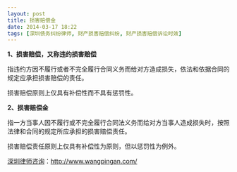 ```yaml
---
layout: post
title: 损害赔偿金
date: 2014-03-17 18:22
tags: [深圳债务纠纷律师, 财产损害赔偿纠纷, 财产损害赔偿诉讼时效]
---
```

<strong>1、损害赔偿，又称违约损害赔偿</strong>

指违约方因不履行或者不完全履行合同义务而给对方造成损失，依法和依据合同的规定应承担损害赔偿的责任。

损害赔偿原则上仅具有补偿性而不具有惩罚性。

<strong>2、损害赔偿金</strong>

指一方当事人因不履行或不完全履行合同法义务而给对方当事人造成损失时，按照法律和合同的规定所应承担的损害赔偿责任。

损害赔偿责任原则上仅具有补偿性为原则，但以惩罚性为例外。

<a href="http://www.wangpingan.com/">深圳律师咨询</a>：<a href="http://www.wangpingan.com/">http://www.wangpingan.com/</a>

